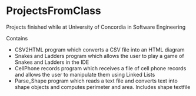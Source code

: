# ProjectsFromClass
Projects finished while at University of Concordia in Software Engineering

Contains
  - CSV2HTML program which converts a CSV file into an HTML diagram
  - Snakes and Ladders program which allows the user to play a game of Snakes and Ladders in the IDE
  - CellPhone records program which receives a file of cell phone records and allows the user to manipulate them using Linked Lists
  - Parse_Shape program which reads a text file and converts text into shape objects and computes perimeter and area.
    Includes shape textfile
